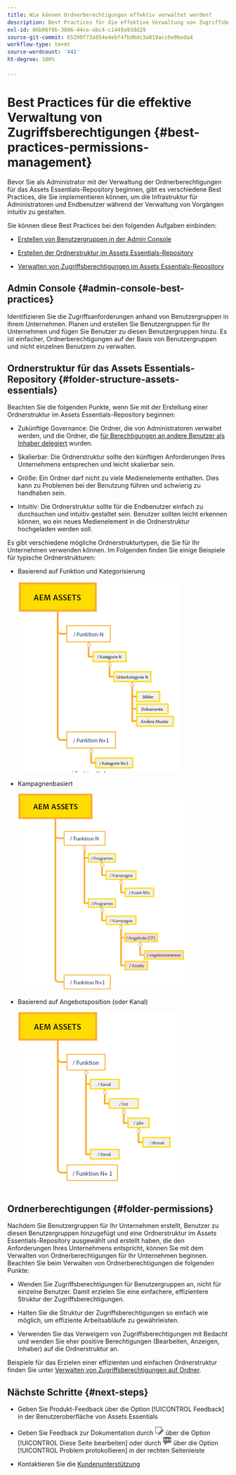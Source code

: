 ```yaml
---
title: Wie können Ordnerberechtigungen effektiv verwaltet werden?
description: Best Practices für die effektive Verwaltung von Zugriffsberechtigungen
exl-id: 06b06f0b-3806-44ce-abc4-c1449a93dd29
source-git-commit: 65200f73a954e4ebf4fbd6dc3a819acc6e0beda4
workflow-type: tm+mt
source-wordcount: '441'
ht-degree: 100%

---
```


# Best Practices für die effektive Verwaltung von Zugriffsberechtigungen {#best-practices-permissions-management}

Bevor Sie als Administrator mit der Verwaltung der Ordnerberechtigungen für das Assets Essentials-Repository beginnen, gibt es verschiedene Best Practices, die Sie implementieren können, um die Infrastruktur für Administratoren und Endbenutzer während der Verwaltung von Vorgängen intuitiv zu gestalten.

Sie können diese Best Practices bei den folgenden Aufgaben einbinden:

* [Erstellen von Benutzergruppen in der Admin Console](#admin-console-best-practices)

* [Erstellen der Ordnerstruktur im Assets Essentials-Repository](#folder-structure-assets-essentials)

* [Verwalten von Zugriffsberechtigungen im Assets Essentials-Repository](#folder-permissions)

## Admin Console {#admin-console-best-practices}

Identifizieren Sie die Zugriffsanforderungen anhand von Benutzergruppen in Ihrem Unternehmen. Planen und erstellen Sie Benutzergruppen für Ihr Unternehmen und fügen Sie Benutzer zu diesen Benutzergruppen hinzu. Es ist einfacher, Ordnerberechtigungen auf der Basis von Benutzergruppen und nicht einzelnen Benutzern zu verwalten.

## Ordnerstruktur für das Assets Essentials-Repository {#folder-structure-assets-essentials}

Beachten Sie die folgenden Punkte, wenn Sie mit der Erstellung einer Ordnerstruktur im Assets Essentials-Repository beginnen:

* Zukünftige Governance: Die Ordner, die von Administratoren verwaltet werden, und die Ordner, die [für Berechtigungen an andere Benutzer als Inhaber delegiert](manage-permissions.md##manage-permissions-folders) wurden.

* Skalierbar: Die Ordnerstruktur sollte den künftigen Anforderungen Ihres Unternehmens entsprechen und leicht skalierbar sein.

* Größe: Ein Ordner darf nicht zu viele Medienelemente enthalten. Dies kann zu Problemen bei der Benutzung führen und schwierig zu handhaben sein.

* Intuitiv: Die Ordnerstruktur sollte für die Endbenutzer einfach zu durchsuchen und intuitiv gestaltet sein. Benutzer sollten leicht erkennen können, wo ein neues Medienelement in die Ordnerstruktur hochgeladen werden soll.

Es gibt verschiedene mögliche Ordnerstrukturtypen, die Sie für Ihr Unternehmen verwenden können. Im Folgenden finden Sie einige Beispiele für typische Ordnerstrukturen:

* Basierend auf Funktion und Kategorisierung

  ![Funktion und Kategorisierung](assets/function-categorization.png)

* Kampagnenbasiert

  ![Basierend auf Kampagnen](assets/campaign-based.png)

* Basierend auf Angebotsposition (oder Kanal)

  ![Basierend auf Angebotsposition](assets/offer-location.png)


## Ordnerberechtigungen {#folder-permissions}

Nachdem Sie Benutzergruppen für Ihr Unternehmen erstellt, Benutzer zu diesen Benutzergruppen hinzugefügt und eine Ordnerstruktur im Assets Essentials-Repository ausgewählt und erstellt haben, die den Anforderungen Ihres Unternehmens entspricht, können Sie mit dem Verwalten von Ordnerberechtigungen für Ihr Unternehmen beginnen. Beachten Sie beim Verwalten von Ordnerberechtigungen die folgenden Punkte:

* Wenden Sie Zugriffsberechtigungen für Benutzergruppen an, nicht für einzelne Benutzer. Damit erzielen Sie eine einfachere, effizientere Struktur der Zugriffsberechtigungen.

* Halten Sie die Struktur der Zugriffsberechtigungen so einfach wie möglich, um effiziente Arbeitsabläufe zu gewährleisten.

* Verwenden Sie das Verweigern von Zugriffsberechtigungen mit Bedacht und wenden Sie eher positive Berechtigungen (Bearbeiten, Anzeigen, Inhaber) auf die Ordnerstruktur an.

Beispiele für das Erzielen einer effizienten und einfachen Ordnerstruktur finden Sie unter [Verwalten von Zugriffsberechtigungen auf Ordner](manage-permissions.md##manage-permissions-folders).

## Nächste Schritte {#next-steps}

* Geben Sie Produkt-Feedback über die Option [!UICONTROL Feedback] in der Benutzeroberfläche von Assets Essentials

* Geben Sie Feedback zur Dokumentation durch ![Bearbeiten der Seite](assets/do-not-localize/edit-page.png) über die Option [!UICONTROL Diese Seite bearbeiten] oder durch ![Erstellen eines GitHub-Themas](assets/do-not-localize/github-issue.png) über die Option [!UICONTROL Problem protokollieren] in der rechten Seitenleiste

* Kontaktieren Sie die [Kundenunterstützung](https://experienceleague.adobe.com/de?support-solution=General&amp;lang=de#support)
